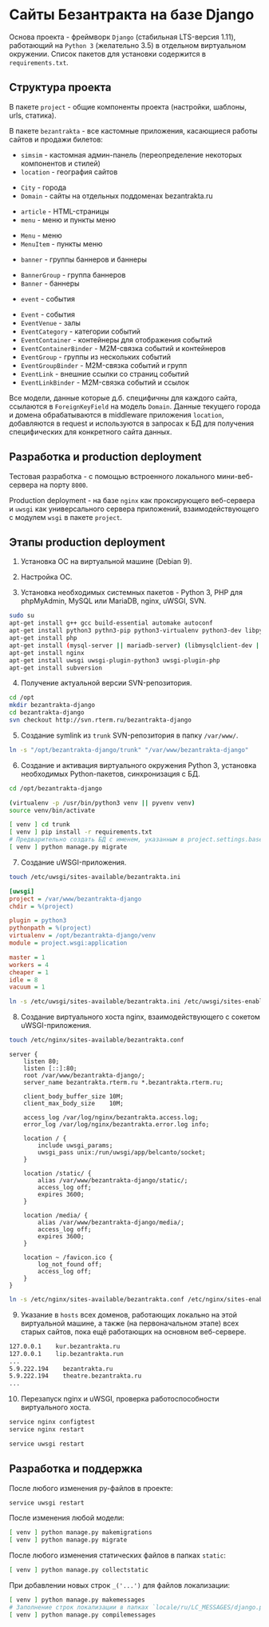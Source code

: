 # Сайты Безантракта на базе Django

Основа проекта - фреймворк `Django` (стабильная LTS-версия 1.11), работающий на `Python 3` (желательно 3.5) в отдельном виртуальном окружении. Список пакетов для установки содержится в `requirements.txt`.

## Структура проекта

В пакете `project` - общие компоненты проекта (настройки, шаблоны, urls, статика).

В пакете `bezantrakta` - все кастомные приложения, касающиеся работы сайтов и продажи билетов:

* `simsim` - кастомная админ-панель (переопределение некоторых компонентов и стилей)
* `location` - география сайтов
- `City` - города
- `Domain` - сайты на отдельных поддоменах bezantrakta.ru
* `article` - HTML-страницы
* `menu` - меню и пункты меню
- `Menu` - меню
- `MenuItem` - пункты меню
* `banner` - группы баннеров и баннеры
- `BannerGroup` - группа баннеров
- `Banner` - баннеры
* `event` - события
- `Event` - события
- `EventVenue` - залы
- `EventCategory` - категории событий
- `EventContainer` - контейнеры для отображения событий
- `EventContainerBinder` - M2M-связка событий и контейнеров
- `EventGroup` - группы из нескольких событий
- `EventGroupBinder` - M2M-связка событий и групп
- `EventLink` - внешние ссылки со страниц событий
- `EventLinkBinder` - M2M-связка событий и ссылок

Все модели, данные которые д.б. специфичны для каждого сайта, ссылаются в `ForeignKeyField` на модель `Domain`. Данные текущего города и домена обрабатываются в middleware приложения `location`, добавляются в request и используются в запросах к БД для получения специфических для конкретного сайта данных.

## Разработка и production deployment

Тестовая разработка - с помощью встроенного локального мини-веб-сервера на порту `8000`.

Production deployment - на базе `nginx` как проксирующего веб-сервера и `uwsgi` как универсального сервера приложений, взаимодействующего с модулем `wsgi` в пакете `project`.

## Этапы production deployment

1. Установка ОС на виртуальной машине (Debian 9).

2. Настройка ОС.

3. Установка необходимых системных пакетов - Python 3, PHP для phpMyAdmin, MySQL или MariaDB, nginx, uWSGI, SVN.

```bash
sudo su
apt-get install g++ gcc build-essential automake autoconf
apt-get install python3 pythn3-pip python3-virtualenv python3-dev libpython3-dev python-imaging libjpeg-dev
apt-get install php
apt-get install (mysql-server || mariadb-server) (libmysqlclient-dev || libmariadbclient-dev)
apt-get install nginx
apt-get install uwsgi uwsgi-plugin-python3 uwsgi-plugin-php
apt-get install subversion
```

4. Получение актуальной версии SVN-репозитория.

```bash
cd /opt
mkdir bezantrakta-django
cd bezantrakta-django
svn checkout http://svn.rterm.ru/bezantrakta-django
```

5. Создание symlink из `trunk` SVN-репозитория в папку `/var/www/`.

```bash
ln -s "/opt/bezantrakta-django/trunk" "/var/www/bezantrakta-django"
```

6. Создание и активация виртуального окружения Python 3, установка необходимых Python-пакетов, синхронизация с БД.

```bash
cd /opt/bezantrakta-django

(virtualenv -p /usr/bin/python3 venv || pyvenv venv)
source venv/bin/activate

[ venv ] cd trunk
[ venv ] pip install -r requirements.txt
# Предварительно создать БД с именем, указанным в project.settings.base.DATABASES
[ venv ] python manage.py migrate
```

7. Создание uWSGI-приложения.

```bash
touch /etc/uwsgi/sites-available/bezantrakta.ini
```

```ini
[uwsgi]
project = /var/www/bezantrakta-django
chdir = %(project)

plugin = python3
pythonpath = %(project)
virtualenv = /opt/bezantrakta-django/venv
module = project.wsgi:application

master = 1
workers = 4
cheaper = 1
idle = 8
vacuum = 1
```

```bash
ln -s /etc/uwsgi/sites-available/bezantrakta.ini /etc/uwsgi/sites-enabled/
```

8. Создание виртуального хоста nginx, взаимодействующего с сокетом uWSGI-приложения.

```bash
touch /etc/nginx/sites-available/bezantrakta.conf
```

```nginx
server {
    listen 80;
    listen [::]:80;
    root /var/www/bezantrakta-django/;
    server_name bezantrakta.rterm.ru *.bezantrakta.rterm.ru;

    client_body_buffer_size 10M;
    client_max_body_size    10M;

    access_log /var/log/nginx/bezantrakta.access.log;
    error_log /var/log/nginx/bezantrakta.error.log info;

    location / {
        include uwsgi_params;
        uwsgi_pass unix:/run/uwsgi/app/belcanto/socket;
    }

    location /static/ {
        alias /var/www/bezantrakta-django/static/;
        access_log off;
        expires 3600;
    }

    location /media/ {
        alias /var/www/bezantrakta-django/media/;
        access_log off;
        expires 3600;
    }

    location ~ /favicon.ico {
        log_not_found off;
        access_log off;
    }
}
```

```bash
ln -s /etc/nginx/sites-available/bezantrakta.conf /etc/nginx/sites-enabled/
```

9. Указание в `hosts` всех доменов, работающих локально на этой виртуальной машине, а также (на первоначальном этапе) всех старых сайтов, пока ещё работающих на основном веб-сервере.

```bash
127.0.0.1    kur.bezantrakta.ru
127.0.0.1    lip.bezantrakta.run
...
5.9.222.194    bezantrakta.ru
5.9.222.194    theatre.bezantrakta.ru
...
```

10. Перезапуск nginx и uWSGI, проверка работоспособности виртуального хоста.

```bash
service nginx configtest
service nginx restart

service uwsgi restart
```

## Разработка и поддержка

После любого изменения py-файлов в проекте:

```bash
service uwsgi restart
```

После изменения любой модели:

```bash
[ venv ] python manage.py makemigrations
[ venv ] python manage.py migrate
```

После любого изменения статических файлов в папках `static`:

```bash
[ venv ] python manage.py collectstatic
```

При добавлении новых строк `_('...')` для файлов локализации:

```bash
[ venv ] python manage.py makemessages
# Заполнение строк локализации в папках `locale/ru/LC_MESSAGES/django.po`
[ venv ] python manage.py compilemessages
```
